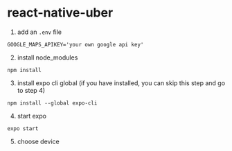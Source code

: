 # react-native-uber

1. add an `.env` file
```
GOOGLE_MAPS_APIKEY='your own google api key'
```

2. install node_modules
```
npm install
```

3. install expo cli global (if you have installed, you can skip this step and go to step 4)
```
npm install --global expo-cli
```

4. start expo
```
expo start
```

5. choose device
